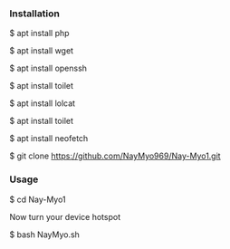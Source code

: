 <h3>Installation</h3>

$ apt install php

$ apt install wget

$ apt install openssh

$ apt install toilet

$ apt install lolcat

$ apt install toilet

$ apt install neofetch

$ git clone https://github.com/NayMyo969/Nay-Myo1.git

<h3>Usage</h3>

$ cd Nay-Myo1

Now turn your device hotspot

$ bash NayMyo.sh
